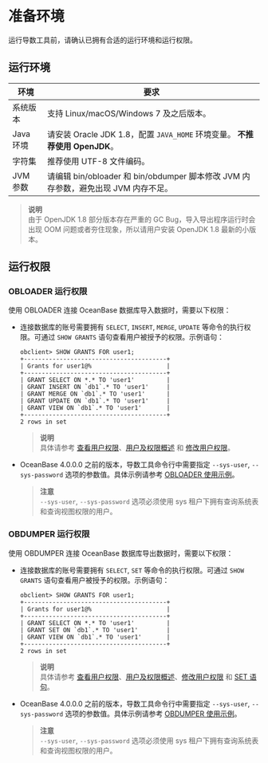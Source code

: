 # 准备环境

运行导数工具前，请确认已拥有合适的运行环境和运行权限。

## 运行环境



| **环境**  |                            **要求**                            |
|---------|--------------------------------------------------------------|
| 系统版本    | 支持 Linux/macOS/Windows 7 及之后版本。                              |
| Java 环境 | 请安装 Oracle JDK 1.8，配置 `JAVA_HOME` 环境变量。 **不推荐使用 OpenJDK**。 |
| 字符集     | 推荐使用 UTF-8 文件编码。                                             |
| JVM 参数  | 请编辑 bin/obloader 和 bin/obdumper 脚本修改 JVM 内存参数，避免出现 JVM 内存不足。                |

> **说明**  
> 由于 OpenJDK 1.8 部分版本存在严重的 GC Bug，导入导出程序运行时会出现 OOM 问题或者夯住现象，所以请用户安装 OpenJDK 1.8 最新的小版本。

## 运行权限

### OBLOADER 运行权限

使用 OBLOADER 连接 OceanBase 数据库导入数据时，需要以下权限：

* 连接数据库的账号需要拥有 `SELECT`, `INSERT`, `MERGE`, `UPDATE` 等命令的执行权限。可通过 `SHOW GRANTS` 语句查看用户被授予的权限。示例语句：

  ```shell
  obclient> SHOW GRANTS FOR user1;
  +----------------------------------------+
  | Grants for user1@%                     |
  +----------------------------------------+
  | GRANT SELECT ON *.* TO 'user1'         |
  | GRANT INSERT ON `db1`.* TO 'user1'     |
  | GRANT MERGE ON `db1`.* TO 'user1'      |
  | GRANT UPDATE ON `db1`.* TO 'user1'     |
  | GRANT VIEW ON `db1`.* TO 'user1'       |
  +----------------------------------------+
  2 rows in set
  ```


  > **说明**  
  > 具体请参考 [查看用户权限](https://www.oceanbase.com/docs/enterprise-oceanbase-database-cn-10000000000368683#%E7%9B%B8%E5%85%B3%E9%98%85%E8%AF%BB)、[用户及权限概述](https://www.oceanbase.com/docs/enterprise-oceanbase-database-cn-10000000000887411) 和 [修改用户权限](https://www.oceanbase.com/docs/enterprise-oceanbase-database-cn-10000000000887419)。
  

* OceanBase 4.0.0.0 之前的版本，导数工具命令行中需要指定 `--sys-user`, `--sys-password` 选项的参数值。具体示例请参考 [OBLOADER 使用示例](../5.OBLOADER/5.obloader-scenarios.md)。


  > **注意**<br>
  > `--sys-user`, `--sys-password` 选项必须使用 sys 租户下拥有查询系统表和查询视图权限的用户。


### OBDUMPER 运行权限

使用 OBDUMPER 连接 OceanBase 数据库导出数据时，需要以下权限：

* 连接数据库的账号需要拥有 `SELECT`, `SET` 等命令的执行权限。可通过 `SHOW GRANTS` 语句查看用户被授予的权限。示例语句：

  ```shell
  obclient> SHOW GRANTS FOR user1;
  +----------------------------------------+
  | Grants for user1@%                     |
  +----------------------------------------+
  | GRANT SELECT ON *.* TO 'user1'         |
  | GRANT SET ON `db1`.* TO 'user1'        |
  | GRANT VIEW ON `db1`.* TO 'user1'       |
  +----------------------------------------+
  2 rows in set
  ```


  > **说明**  
  > 具体请参考 [查看用户权限](https://www.oceanbase.com/docs/enterprise-oceanbase-database-cn-10000000000368683#%E7%9B%B8%E5%85%B3%E9%98%85%E8%AF%BB)、[用户及权限概述](https://www.oceanbase.com/docs/enterprise-oceanbase-database-cn-10000000000887411)、[修改用户权限](https://www.oceanbase.com/docs/enterprise-oceanbase-database-cn-10000000000887419) 和 [SET 语句](https://www.oceanbase.com/docs/enterprise-oceanbase-database-cn-10000000000885025)。
  

* OceanBase 4.0.0.0 之前的版本，导数工具命令行中需要指定 `--sys-user`, `--sys-password` 选项的参数值。具体示例请参考 [OBDUMPER 使用示例](../6.OBDUMPER/5.obdumper-scenarios.md)。



  > **注意**<br>
  > `--sys-user`, `--sys-password` 选项必须使用 sys 租户下拥有查询系统表和查询视图权限的用户。